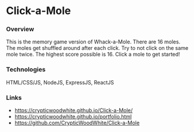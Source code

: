 # Click-a-Mole

### Overview
This is the memory game version of Whack-a-Mole. There are 16 moles. The moles get shuffled around after each click. Try to not click on the same mole twice. The highest score possible is 16. Click a mole to get started!

### Technologies
HTML/CSS/JS, NodeJS, ExpressJS, ReactJS

### Links
- https://crypticwoodwhite.github.io/Click-a-Mole/
- https://crypticwoodwhite.github.io/portfolio.html
- https://github.com/CrypticWoodWhite/Click-a-Mole